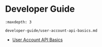 # Developer Guide

```{toctree}
:maxdepth: 3

developer-guide/user-account-api-basics.md
```

- [User Account API Basics](./developer-guide/user-account-api-basics.md)